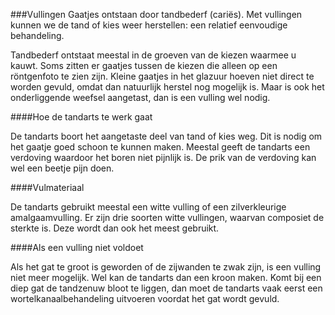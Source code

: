 ###Vullingen
Gaatjes ontstaan door tandbederf (cariës). Met vullingen kunnen we de tand of kies weer herstellen: een relatief eenvoudige behandeling.

Tandbederf ontstaat meestal in de groeven van de kiezen waarmee u kauwt. Soms zitten er gaatjes tussen de kiezen die alleen op een röntgenfoto te zien zijn. Kleine gaatjes in het glazuur hoeven niet direct te worden gevuld, omdat dan natuurlijk herstel nog mogelijk is. Maar is ook het onderliggende weefsel aangetast, dan is een vulling wel nodig.

####Hoe de tandarts te werk gaat

De tandarts boort het aangetaste deel van tand of kies weg. Dit is nodig om het gaatje goed schoon te kunnen maken. Meestal geeft de tandarts een verdoving waardoor het boren niet pijnlijk is. De prik van de verdoving kan wel een beetje pijn doen.

####Vulmateriaal

De tandarts gebruikt meestal een witte vulling of een zilverkleurige amalgaamvulling. Er zijn drie soorten witte vullingen, waarvan composiet de sterkte is. Deze wordt dan ook het meest gebruikt.

####Als een vulling niet voldoet

Als het gat te groot is geworden of de zijwanden te zwak zijn, is een vulling niet meer mogelijk. Wel kan de tandarts dan een kroon maken. Komt bij een diep gat de tandzenuw bloot te liggen, dan moet de tandarts vaak eerst een wortelkanaalbehandeling uitvoeren voordat het gat wordt gevuld.

